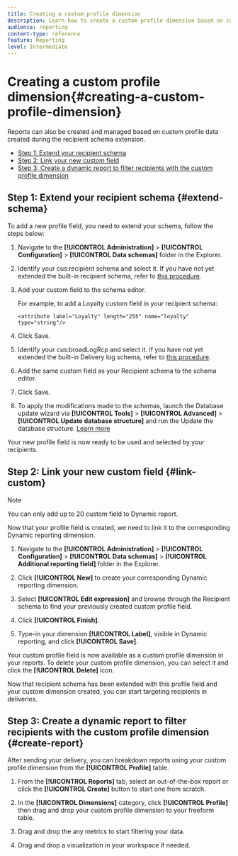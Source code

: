 ```yaml
---
title: Creating a custom profile dimension
description: Learn how to create a custom profile dimension based on custom profile data.
audience: reporting
content-type: reference
feature: Reporting
level: Intermediate
---
```

# Creating a custom profile dimension{#creating-a-custom-profile-dimension}

Reports can also be created and managed based on custom profile data created during the recipient schema extension.

* [Step 1: Extend your recipient schema](##extend-schema)
* [Step 2: Link your new custom field](#link-custom)
* [Step 3: Create a dynamic report to filter recipients with the custom profile dimension](#create-report)

## Step 1: Extend your recipient schema {#extend-schema}

To add a new profile field, you need to extend your schema, follow the steps below:

1. Navigate to the **[!UICONTROL Administration]** > **[!UICONTROL Configuration]** > **[!UICONTROL Data schemas]** folder in the Explorer.

1. Identify your cus:recipient schema and select it. If you have not yet extended the built-in recipient schema, refer to [this procedure](https://experienceleague.adobe.com/en/docs/campaign/campaign-v8/developer/shemas-forms/extend-schema).

1. Add your custom field to the schema editor.

   For example, to add a Loyalty custom field in your recipient schema: 

   ```
   <attribute label="Loyalty" length="255" name="loyalty" type="string"/>
   ```

1. Click Save.

1. Identify your cus:broadLogRcp and select it. If you have not yet extended the built-in Delivery log schema, refer to [this procedure](https://experienceleague.adobe.com/en/docs/campaign/campaign-v8/developer/shemas-forms/extend-schema).

1. Add the same custom field as your Recipient schema to the schema editor.

1. Click Save.

1. To apply the modifications made to the schemas, launch the Database update wizard via **[!UICONTROL Tools]** > **[!UICONTROL Advanced]** > **[!UICONTROL Update database structure]** and run the Update the database structure. [Learn more](https://experienceleague.adobe.com/en/docs/campaign/campaign-v8/developer/shemas-forms/update-database-structure)

Your new profile field is now ready to be used and selected by your recipients.

## Step 2: Link your new custom field {#link-custom}

>[!NOTE]
>
> You can only add up to 20 custom field to Dynamic report.

Now that your profile field is created, we need to link it to the corresponding Dynamic reporting dimension.

1. Navigate to the **[!UICONTROL Administration]** > **[!UICONTROL Configuration]** > **[!UICONTROL Data schemas]** > **[!UICONTROL Additional reporting field]** folder in the Explorer.

1. Click **[!UICONTROL New]** to create your corresponding Dynamic reporting dimension.

1. Select **[!UICONTROL Edit expression]** and browse through the Recipient schema to find your previously created custom profile field.

1. Click **[!UICONTROL Finish]**.

1. Type-in your dimension **[!UICONTROL Label]**, visible in Dynamic reporting, and click **[!UICONTROL Save]**.

Your custom profile field is now available as a custom profile dimension in your reports. To delete your custom profile dimension, you can select it and click the **[!UICONTROL Delete]** icon. 

Now that recipient schema has been extended with this profile field and your custom dimension created, you can start targeting recipients in deliveries.

## Step 3: Create a dynamic report to filter recipients with the custom profile dimension {#create-report}

After sending your delivery, you can breakdown reports using your custom profile dimension from the **[!UICONTROL Profile]** table.

1. From the **[!UICONTROL Reports]** tab, select an out-of-the-box report or click the **[!UICONTROL Create]** button to start one from scratch.

1. In the **[!UICONTROL Dimensions]** category, click **[!UICONTROL Profile]** then drag and drop your custom profile dimension to your freeform table.

1. Drag and drop the any metrics to start filtering your data.

1. Drag and drop a visualization in your workspace if needed.
